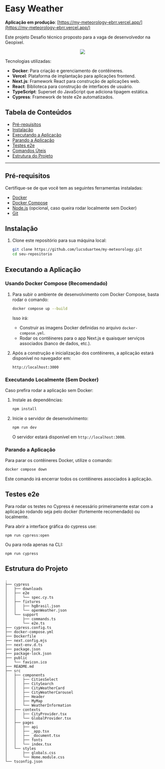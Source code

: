 # Easy Weather

**Aplicação em produção**: [https://my-meteorology-ebrr.vercel.app/](https://my-meteorology-ebrr.vercel.app/)

Este projeto Desafio técnico proposto para a vaga de desenvolvedor na Geopixel.

<p align="center">
  <a href="https://skillicons.dev">
    <img src="https://skillicons.dev/icons?i=react,css,typescript,nextjs,cypress,docker,vercel" />
  </a>
</p>

Tecnologias utilizadas:

- **Docker**: Para criação e gerenciamento de contêineres.
- **Vercel**: Plataforma de implantação para aplicações frontend.
- **Next.js**: Framework React para construção de aplicações web.
- **React**: Biblioteca para construção de interfaces de usuário.
- **TypeScript**: Superset do JavaScript que adiciona tipagem estática.
- **Cypress**: Framework de teste e2e automatizados.

 ## Tabela de Conteúdos

 - [Pré-requisitos](#pré-requisitos)
 - [Instalação](#instalação)
 - [Executando a Aplicação](#executando-a-aplicação)
 - [Parando a Aplicação](#parando-a-aplicação)
 - [Testes e2e](#testes-e2e)
 - [Comandos Úteis](#comandos-úteis)
 - [Estrutura do Projeto](#estrutura-do-projeto)
---

 ## Pré-requisitos

 Certifique-se de que você tem as seguintes ferramentas instaladas:

 - [Docker](https://www.docker.com/get-started)
 - [Docker Compose](https://docs.docker.com/compose/install/)
 - [Node.js](https://nodejs.org/) (opcional, caso queira rodar localmente sem Docker)
 - [Git](https://git-scm.com/)

 ## Instalação

 1. Clone este repositório para sua máquina local:
    ```bash
    git clone https://github.com/lucsduartee/my-meteorology.git
    cd seu-repositorio
    ```

 ## Executando a Aplicação

 ### Usando Docker Compose (Recomendado)

 1. Para subir o ambiente de desenvolvimento com Docker Compose, basta rodar o comando:
    ```bash
    docker compose up --build
    ```

    Isso irá:
    - Construir as imagens Docker definidas no arquivo `docker-compose.yml`.
    - Rodar os contêineres para o app Next.js e quaisquer serviços associados (banco de dados, etc.).

 2. Após a construção e inicialização dos contêineres, a aplicação estará disponível no navegador em:
    ```
    http://localhost:3000
    ```

 ### Executando Localmente (Sem Docker)

 Caso prefira rodar a aplicação sem Docker:

 1. Instale as dependências:
    ```bash
    npm install
    ```

 2. Inicie o servidor de desenvolvimento:
    ```bash
    npm run dev
    ```

    O servidor estará disponível em `http://localhost:3000`.

###  Parando a Aplicação

 Para parar os contêineres Docker, utilize o comando:

 ```bash
 docker compose down
 ```

 Este comando irá encerrar todos os contêineres associados à aplicação.

## Testes e2e
Para rodar os testes no Cypress é necessário primeiramente estar com a aplicação rodando seja pelo docker (fortemente recomendado) ou localmente.

Para abrir a interface gráfica do cypress use:

```
npm run cypress:open
```
Ou para roda apenas na CLI:

```
npm run cypress
```

## Estrutura do Projeto

 ```plaintext
.
├── cypress
│   ├── downloads
│   ├── e2e
│   │   └── spec.cy.ts
│   ├── fixtures
│   │   ├── hgBrasil.json
│   │   └── openWeather.json
│   └── support
│       ├── commands.ts
│       └── e2e.ts
├── cypress.config.ts
├── docker-compose.yml
├── Dockerfile
├── next.config.mjs
├── next-env.d.ts
├── package.json
├── package-lock.json
├── public
│   └── favicon.ico
├── README.md
├── src
│   ├── components
│   │   ├── CitiesSelect
│   │   ├── CitySearch
│   │   ├── CityWeatherCard
│   │   ├── CityWeatherCarousel
│   │   ├── Header
│   │   ├── MyMap
│   │   └── WeatherInformation
│   ├── contexts
│   │   ├── CityProvider.tsx
│   │   └── GlobalProvider.tsx
│   ├── pages
│   │   ├── api
│   │   ├── _app.tsx
│   │   ├── _document.tsx
│   │   ├── fonts
│   │   └── index.tsx
│   └── styles
│       ├── globals.css
│       └── Home.module.css
└── tsconfig.json
 ```
